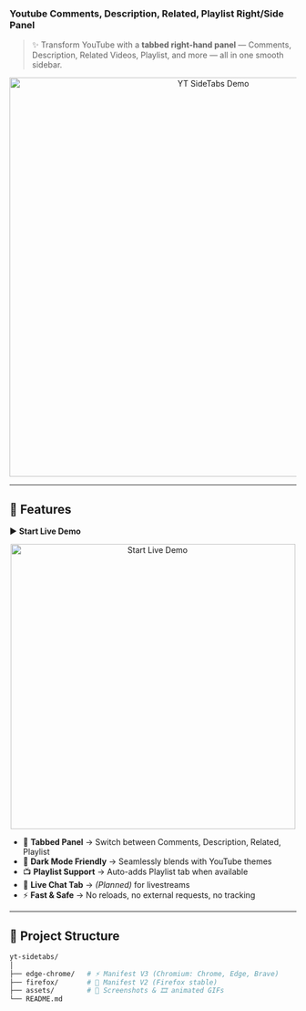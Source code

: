 ### Youtube Comments, Description, Related, Playlist Right/Side Panel   

> ✨ Transform YouTube with a **tabbed right-hand panel** — Comments, Description, Related Videos, Playlist, and more — all in one smooth sidebar.  

<p align="center">
  <img src="assets/demo.gif" alt="YT SideTabs Demo" width="700px">
</p>  

---

## 🚀 Features  

▶️ **Start Live Demo**  
<p align="center">
  <img src="assets/start-live.gif" alt="Start Live Demo" width="500px">
</p>  

- 📑 **Tabbed Panel** → Switch between Comments, Description, Related, Playlist  
- 🎨 **Dark Mode Friendly** → Seamlessly blends with YouTube themes  
- 📺 **Playlist Support** → Auto-adds Playlist tab when available  
- 💬 **Live Chat Tab** → *(Planned)* for livestreams  
- ⚡ **Fast & Safe** → No reloads, no external requests, no tracking  

---

## 📂 Project Structure  

```bash
yt-sidetabs/
│
├── edge-chrome/   # ⚡ Manifest V3 (Chromium: Chrome, Edge, Brave)
├── firefox/       # 🦊 Manifest V2 (Firefox stable)
├── assets/        # 📸 Screenshots & 🎞️ animated GIFs
└── README.md
